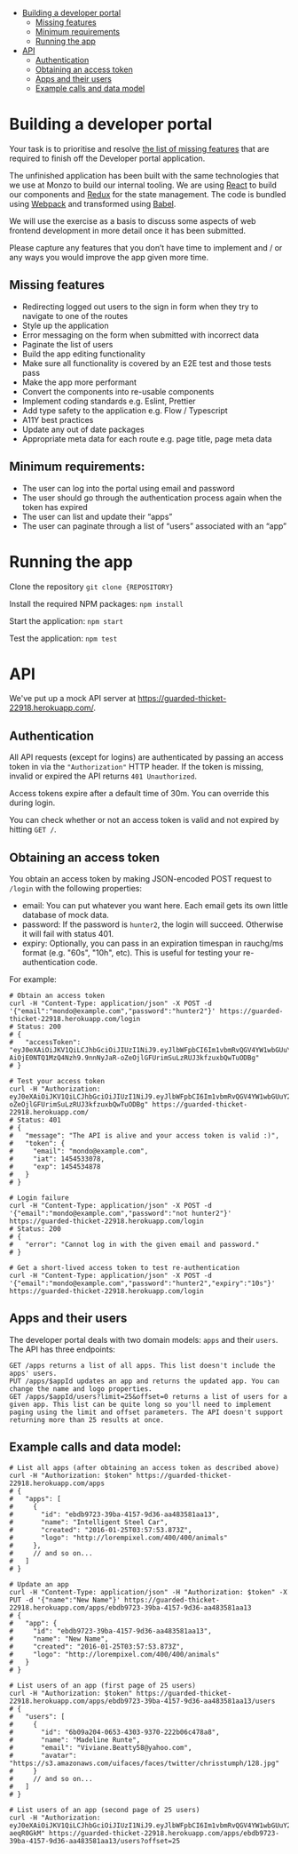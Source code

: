 - [Building a developer portal](#building-a-developer-portal)
  - [Missing features](#missing-features)
  - [Minimum requirements](#minimum-requirements)
  - [Running the app](#running-the-app)
- [API](#api)
  - [Authentication](#authentication)
  - [Obtaining an access token](#obtaining-an-access-token)
  - [Apps and their users](#apps-and-their-users)
  - [Example calls and data model](#example-calls-and-data-model)

# Building a developer portal
Your task is to prioritise and resolve [the list of missing features](#missing-features) that are required to finish off the Developer portal application.

The unfinished application has been built with the same technologies that we use at Monzo to build our internal tooling. We are using [React](https://reactjs.org/) to build our components and [Redux](https://redux.js.org/) for the state management. The code is bundled using [Webpack](https://webpack.js.org) and transformed using [Babel](https://babeljs.io/).

We will use the exercise as a basis to discuss some aspects of web frontend development in more detail once it has been submitted.

Please capture any features that you don’t have time to implement and / or any ways you would improve the app given more time.

## Missing features
- Redirecting logged out users to the sign in form when they try to navigate to one of the routes
- Style up the application
- Error messaging on the form when submitted with incorrect data
- Paginate the list of users
- Build the app editing functionality
- Make sure all functionality is covered by an E2E test and those tests pass
- Make the app more performant
- Convert the components into re-usable components
- Implement coding standards e.g. Eslint, Prettier
- Add type safety to the application e.g. Flow / Typescript
- A11Y best practices
- Update any out of date packages
- Appropriate meta data for each route e.g. page title, page meta data

## Minimum requirements:
- The user can log into the portal using email and password
- The user should go through the authentication process again when the token has expired
- The user can list and update their “apps”
- The user can paginate through a list of “users” associated with an “app”

# Running the app

Clone the repository
`git clone {REPOSITORY}`

Install the required NPM packages:
`npm install`

Start the application:
`npm start`

Test the application:
`npm test`

# API
We've put up a mock API server at https://guarded-thicket-22918.herokuapp.com/.

## Authentication
All API requests (except for logins) are authenticated by passing an access token in via the `"Authorization"` HTTP header. If the token is missing, invalid or expired the API returns `401 Unauthorized`.

Access tokens expire after a default time of 30m. You can override this during login.

You can check whether or not an access token is valid and not expired by hitting `GET /`.

## Obtaining an access token
You obtain an access token by making JSON-encoded POST request to `/login` with the following properties:

- email: You can put whatever you want here. Each email gets its own little database of mock data.
- password: If the password is `hunter2`, the login will succeed. Otherwise it will fail with status 401.
- expiry: Optionally, you can pass in an expiration timespan in rauchg/ms format (e.g. "60s", "10h", etc). This is useful for testing your re-authentication code.

For example:
```
# Obtain an access token
curl -H "Content-Type: application/json" -X POST -d '{"email":"mondo@example.com","password":"hunter2"}' https://guarded-thicket-22918.herokuapp.com/login
# Status: 200
# {
#   "accessToken": "eyJ0eXAiOiJKV1QiLCJhbGciOiJIUzI1NiJ9.eyJlbWFpbCI6Im1vbmRvQGV4YW1wbGUuY29tIiwiaWF0IjoxNDU0NTMzMDc4LCJleH# AiOjE0NTQ1MzQ4Nzh9.9nnNyJaR-oZeOjlGFUrimSuLzRUJ3kfzuxbQwTuODBg"
# }

# Test your access token
curl -H "Authorization: eyJ0eXAiOiJKV1QiLCJhbGciOiJIUzI1NiJ9.eyJlbWFpbCI6Im1vbmRvQGV4YW1wbGUuY29tIiwiaWF0IjoxNDU0NTMzMDc4LCJleHAiOjE0NTQ1MzQ4Nzh9.9nnNyJaR-oZeOjlGFUrimSuLzRUJ3kfzuxbQwTuODBg" https://guarded-thicket-22918.herokuapp.com/
# Status: 401
# {
#   "message": "The API is alive and your access token is valid :)",
#   "token": {
#     "email": "mondo@example.com",
#     "iat": 1454533078,
#     "exp": 1454534878
#   }
# }

# Login failure
curl -H "Content-Type: application/json" -X POST -d '{"email":"mondo@example.com","password":"not hunter2"}' https://guarded-thicket-22918.herokuapp.com/login
# Status: 200
# {
#   "error": "Cannot log in with the given email and password."
# }

# Get a short-lived access token to test re-authentication
curl -H "Content-Type: application/json" -X POST -d '{"email":"mondo@example.com","password":"hunter2","expiry":"10s"}' https://guarded-thicket-22918.herokuapp.com/login
```

## Apps and their users
The developer portal deals with two domain models: `apps` and their `users`. The API has three endpoints:

```
GET /apps returns a list of all apps. This list doesn't include the apps' users.
PUT /apps/$appId updates an app and returns the updated app. You can change the name and logo properties.
GET /apps/$appId/users?limit=25&offset=0 returns a list of users for a given app. This list can be quite long so you'll need to implement paging using the limit and offset parameters. The API doesn't support returning more than 25 results at once.
```

## Example calls and data model:

```
# List all apps (after obtaining an access token as described above)
curl -H "Authorization: $token" https://guarded-thicket-22918.herokuapp.com/apps
# {
#   "apps": [
#     {
#       "id": "ebdb9723-39ba-4157-9d36-aa483581aa13",
#       "name": "Intelligent Steel Car",
#       "created": "2016-01-25T03:57:53.873Z",
#       "logo": "http://lorempixel.com/400/400/animals"
#     },
#     // and so on...
#   ]
# }

# Update an app
curl -H "Content-Type: application/json" -H "Authorization: $token" -X PUT -d '{"name":"New Name"}' https://guarded-thicket-22918.herokuapp.com/apps/ebdb9723-39ba-4157-9d36-aa483581aa13
# {
#   "app": {
#     "id": "ebdb9723-39ba-4157-9d36-aa483581aa13",
#     "name": "New Name",
#     "created": "2016-01-25T03:57:53.873Z",
#     "logo": "http://lorempixel.com/400/400/animals"
#   }
# }

# List users of an app (first page of 25 users)
curl -H "Authorization: $token" https://guarded-thicket-22918.herokuapp.com/apps/ebdb9723-39ba-4157-9d36-aa483581aa13/users
# {
#   "users": [
#     {
#       "id": "6b09a204-0653-4303-9370-222b06c478a8",
#       "name": "Madeline Runte",
#       "email": "Viviane.Beatty58@yahoo.com",
#       "avatar": "https://s3.amazonaws.com/uifaces/faces/twitter/chrisstumph/128.jpg"
#     }
#     // and so on...
#   ]
# }

# List users of an app (second page of 25 users)
curl -H "Authorization: eyJ0eXAiOiJKV1QiLCJhbGciOiJIUzI1NiJ9.eyJlbWFpbCI6Im1vbmRvQGV4YW1wbGUuY29tIiwiaWF0IjoxNDU0NTM1MDg4LCJleHAiOjE0NTQ1MzY4ODh9.7ehzJgS_OojT37j076I05l1ZNKc62AKOpL-aeqR0GkM" https://guarded-thicket-22918.herokuapp.com/apps/ebdb9723-39ba-4157-9d36-aa483581aa13/users?offset=25
```

